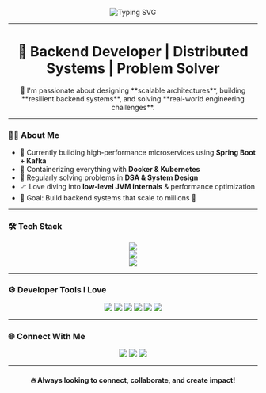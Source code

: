 <!-- Palani GitHub Profile - Sleek and Modern -->

<p align="center">
  <img src="https://readme-typing-svg.demolab.com?font=Fira+Code&size=24&duration=3000&pause=1000&center=true&vCenter=true&width=600&lines=Hey+there!+I'm+Palani+%F0%9F%91%8B;Backend+Engineer+%7C+Java+Specialist;System+Design+%26+DSA+Enthusiast;Let's+Build+Scalable+Systems!" alt="Typing SVG" />
</p>

---

<h1 align="center">🧠 Backend Developer | Distributed Systems | Problem Solver</h1>

<p align="center">
🚀 I'm passionate about designing **scalable architectures**, building **resilient backend systems**, and solving **real-world engineering challenges**.
</p>

---

### 👨‍💻 About Me

- 🔭 Currently building high-performance microservices using **Spring Boot + Kafka**
- 🧰 Containerizing everything with **Docker & Kubernetes**
- 🧠 Regularly solving problems in **DSA & System Design**
- 📈 Love diving into **low-level JVM internals** & performance optimization
- 🎯 Goal: Build backend systems that scale to millions 🚀

---

### 🛠️ Tech Stack

<p align="center">
  <img src="https://skillicons.dev/icons?i=java,spring,react,html,css,javascript" />
  <br />
  <img src="https://skillicons.dev/icons?i=mysql,postgres,redis,kafka,rabbitmq" />
  <br />
  <img src="https://skillicons.dev/icons?i=docker,kubernetes,jenkins,git,github,gitlab,postman" />
</p>

---

 

### ⚙️ Developer Tools I Love

<p align="center">
  <img src="https://img.shields.io/badge/Postman-FE6F45?style=for-the-badge&logo=postman&logoColor=white" />
  <img src="https://img.shields.io/badge/Docker-2496ED?style=for-the-badge&logo=docker&logoColor=white" />
  <img src="https://img.shields.io/badge/Kubernetes-326CE5?style=for-the-badge&logo=kubernetes&logoColor=white" />
  <img src="https://img.shields.io/badge/Git-F05032?style=for-the-badge&logo=git&logoColor=white" />
  <img src="https://img.shields.io/badge/GitHub-181717?style=for-the-badge&logo=github&logoColor=white" />
  <img src="https://img.shields.io/badge/Jenkins-D24939?style=for-the-badge&logo=jenkins&logoColor=white" />
</p>

---

### 🌐 Connect With Me

<p align="center">
  <a href="mailto:palaniparanthaman.a@gmail.com"><img src="https://img.shields.io/badge/Gmail-EA4335?style=for-the-badge&logo=gmail&logoColor=white" /></a>
  <a href="https://www.linkedin.com/in/palani-paranthaman-484b131bb/"><img src="https://img.shields.io/badge/LinkedIn-0077B5?style=for-the-badge&logo=linkedin&logoColor=white" /></a>
  <a href="https://port-folio-opal.vercel.app/"><img src="https://img.shields.io/badge/Portfolio-FF5722?style=for-the-badge&logo=firefox&logoColor=white" /></a>
</p>

---

<h4 align="center">🔥 Always looking to connect, collaborate, and create impact!</h4>
